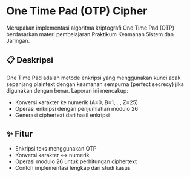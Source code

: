# One Time Pad (OTP) Cipher

Merupakan implementasi algoritma kriptografi One Time Pad (OTP) berdasarkan materi pembelajaran Praktikum Keamanan Sistem dan Jaringan.

## 📋 Deskripsi 
One Time Pad adalah metode enkripsi yang menggunakan kunci acak sepanjang plaintext dengan keamanan sempurna (perfect secrecy) jika digunakan dengan benar. Laporan ini mencakup:
- Konversi karakter ke numerik (A=0, B=1,..., Z=25)
- Operasi enkripsi dengan penjumlahan modulo 26
- Generasi ciphertext dari hasil enkripsi


## ✨ Fitur
- Enkripsi teks menggunakan OTP
- Konversi karakter ↔ numerik
- Operasi modulo 26 untuk perhitungan ciphertext
- Contoh implementasi lengkap dari studi kasus

